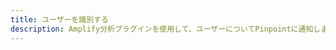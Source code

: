 ```yaml
---
title: ユーザーを識別する
description: Amplify分析プラグインを使用して、ユーザーについてPinpointに通知します。
---
```


<inline-fragment platform="ios" src="~/lib/analytics/fragments/ios/identifyuser.md"></inline-fragment> <inline-fragment platform="android" src="~/lib/analytics/fragments/android/identifyuser.md"></inline-fragment> <inline-fragment platform="flutter" src="~/lib/analytics/fragments/flutter/identifyuser.md"></inline-fragment>
